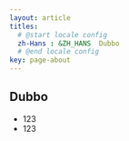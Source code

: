 ```yaml
---
layout: article
titles:
  # @start locale config
  zh-Hans : &ZH_HANS  Dubbo
  # @end locale config
key: page-about
---
```


## Dubbo

- 123
- 123

